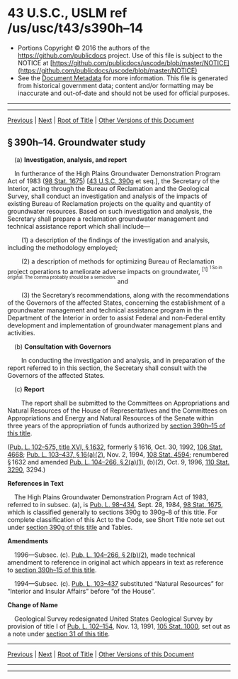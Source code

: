 ---
---

# 43 U.S.C., USLM ref /us/usc/t43/s390h–14

* Portions Copyright © 2016 the authors of the https://github.com/publicdocs project.
  Use of this file is subject to the NOTICE at [https://github.com/publicdocs/uscode/blob/master/NOTICE](https://github.com/publicdocs/uscode/blob/master/NOTICE)
* See the [Document Metadata](././../../../../..//README.md) for more information.
  This file is generated from historical government data; content and/or formatting may be inaccurate and out-of-date and should not be used for official purposes.

----------
----------

[Previous](./../../../../..//us/usc/t43/ch12/schI/m__us_usc_t43_s390h–13.md) | [Next](./../../../../..//us/usc/t43/ch12/schI/m__us_usc_t43_s390h–15.md) | [Root of Title](./../../../../../) | [Other Versions of this Document](https://publicdocs.github.io/go/links?ns=uslm&ref=%2Fus%2Fusc%2Ft43%2Fs390h%E2%80%9314)

## § 390h–14. Groundwater study

    (a) __Investigation, analysis, and report__ 

    In furtherance of the High Plains Groundwater Demonstration Program Act of 1983 ([98 Stat. 1675][/us/stat/98/1675]) \[[43 U.S.C. 390g][/us/usc/t43/s390g] et seq.\], the Secretary of the Interior, acting through the Bureau of Reclamation and the Geological Survey, shall conduct an investigation and analysis of the impacts of existing Bureau of Reclamation projects on the quality and quantity of groundwater resources. Based on such investigation and analysis, the Secretary shall prepare a reclamation groundwater management and technical assistance report which shall include—

        (1) a description of the findings of the investigation and analysis, including the methodology employed;

        (2) a description of methods for optimizing Bureau of Reclamation project operations to ameliorate adverse impacts on groundwater, <sup>\[1\]</sup>  <sup><sup> 1 So in original. The comma probably should be a semicolon. </sup></sup>  and

        (3) the Secretary’s recommendations, along with the recommendations of the Governors of the affected States, concerning the establishment of a groundwater management and technical assistance program in the Department of the Interior in order to assist Federal and non-Federal entity development and implementation of groundwater management plans and activities.

    (b) __Consultation with Governors__ 

        In conducting the investigation and analysis, and in preparation of the report referred to in this section, the Secretary shall consult with the Governors of the affected States.

    (c) __Report__ 

        The report shall be submitted to the Committees on Appropriations and Natural Resources of the House of Representatives and the Committees on Appropriations and Energy and Natural Resources of the Senate within three years of the appropriation of funds authorized by [section 390h–15 of this title][/us/usc/t43/s390h–15].

([Pub. L. 102–575, title XVI, § 1632][/us/pl/102/575/s1632], formerly § 1616, Oct. 30, 1992, [106 Stat. 4668][/us/stat/106/4668]; [Pub. L. 103–437, § 16(a)(2)][/us/pl/103/437/s16/a/2], Nov. 2, 1994, [108 Stat. 4594][/us/stat/108/4594]; renumbered § 1632 and amended [Pub. L. 104–266, § 2(a)(1)][/us/pl/104/266/s2/a/1], (b)(2), Oct. 9, 1996, [110 Stat. 3290][/us/stat/110/3290], 3294.)

 __References in Text__ 

    The High Plains Groundwater Demonstration Program Act of 1983, referred to in subsec. (a), is [Pub. L. 98–434][/us/pl/98/434], Sept. 28, 1984, [98 Stat. 1675][/us/stat/98/1675], which is classified generally to sections 390g to 390g–8 of this title. For complete classification of this Act to the Code, see Short Title note set out under [section 390g of this title][/us/usc/t43/s390g] and Tables.

 __Amendments__ 

    1996—Subsec. (c). [Pub. L. 104–266, § 2(b)(2)][/us/pl/104/266/s2/b/2], made technical amendment to reference in original act which appears in text as reference to [section 390h–15 of this title][/us/usc/t43/s390h–15].

    1994—Subsec. (c). [Pub. L. 103–437][/us/pl/103/437] substituted “Natural Resources” for “Interior and Insular Affairs” before “of the House”.

 __Change of Name__ 

    Geological Survey redesignated United States Geological Survey by provision of title I of [Pub. L. 102–154][/us/pl/102/154], Nov. 13, 1991, [105 Stat. 1000][/us/stat/105/1000], set out as a note under [section 31 of this title][/us/usc/t43/s31].

----------

[Previous](./../../../../..//us/usc/t43/ch12/schI/m__us_usc_t43_s390h–13.md) | [Next](./../../../../..//us/usc/t43/ch12/schI/m__us_usc_t43_s390h–15.md) | [Root of Title](./../../../../../) | [Other Versions of this Document](https://publicdocs.github.io/go/links?ns=uslm&ref=%2Fus%2Fusc%2Ft43%2Fs390h%E2%80%9314)

----------
----------

[/us/stat/98/1675]: https://publicdocs.github.io/go/links?ns=uslm&ref=%2Fus%2Fstat%2F98%2F1675
[/us/usc/t43/s390g]: https://publicdocs.github.io/go/links?ns=uslm&ref=%2Fus%2Fusc%2Ft43%2Fs390g
[/us/usc/t43/s390h–15]: https://publicdocs.github.io/go/links?ns=uslm&ref=%2Fus%2Fusc%2Ft43%2Fs390h%E2%80%9315
[/us/pl/102/575/s1632]: https://publicdocs.github.io/go/links?ns=uslm&ref=%2Fus%2Fpl%2F102%2F575%2Fs1632
[/us/stat/106/4668]: https://publicdocs.github.io/go/links?ns=uslm&ref=%2Fus%2Fstat%2F106%2F4668
[/us/pl/103/437/s16/a/2]: https://publicdocs.github.io/go/links?ns=uslm&ref=%2Fus%2Fpl%2F103%2F437%2Fs16%2Fa%2F2
[/us/stat/108/4594]: https://publicdocs.github.io/go/links?ns=uslm&ref=%2Fus%2Fstat%2F108%2F4594
[/us/pl/104/266/s2/a/1]: https://publicdocs.github.io/go/links?ns=uslm&ref=%2Fus%2Fpl%2F104%2F266%2Fs2%2Fa%2F1
[/us/stat/110/3290]: https://publicdocs.github.io/go/links?ns=uslm&ref=%2Fus%2Fstat%2F110%2F3290
[/us/pl/98/434]: https://publicdocs.github.io/go/links?ns=uslm&ref=%2Fus%2Fpl%2F98%2F434
[/us/stat/98/1675]: https://publicdocs.github.io/go/links?ns=uslm&ref=%2Fus%2Fstat%2F98%2F1675
[/us/usc/t43/s390g]: https://publicdocs.github.io/go/links?ns=uslm&ref=%2Fus%2Fusc%2Ft43%2Fs390g
[/us/pl/104/266/s2/b/2]: https://publicdocs.github.io/go/links?ns=uslm&ref=%2Fus%2Fpl%2F104%2F266%2Fs2%2Fb%2F2
[/us/usc/t43/s390h–15]: https://publicdocs.github.io/go/links?ns=uslm&ref=%2Fus%2Fusc%2Ft43%2Fs390h%E2%80%9315
[/us/pl/103/437]: https://publicdocs.github.io/go/links?ns=uslm&ref=%2Fus%2Fpl%2F103%2F437
[/us/pl/102/154]: https://publicdocs.github.io/go/links?ns=uslm&ref=%2Fus%2Fpl%2F102%2F154
[/us/stat/105/1000]: https://publicdocs.github.io/go/links?ns=uslm&ref=%2Fus%2Fstat%2F105%2F1000
[/us/usc/t43/s31]: https://publicdocs.github.io/go/links?ns=uslm&ref=%2Fus%2Fusc%2Ft43%2Fs31


